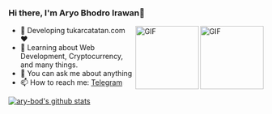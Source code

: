### Hi there, I'm Aryo Bhodro Irawan👋

<img align="right" alt="GIF" height="125px" src="https://media0.giphy.com/media/Tk80oT8vrGZiH8Uq1u/giphy.gif" />
<img align="right" alt="GIF" height="125px" src="https://media2.giphy.com/media/KztT2c4u8mYYUiMKdJ/giphy.gif" />

- 🌱 Developing tukarcatatan.com ❤
- 📌 Learning about Web Development, Cryptocurrency, and many things.
- 💬 You can ask me about anything
- 📫 How to reach me: [Telegram](https://t.me/ary_bod)

[![ary-bod's github stats](https://github-readme-stats.vercel.app/api?username=ary-bod&title_color=333&text_color=777&show_icons=true&icon_color=333&hide_border=true)](https://github.com/ary-bod)
